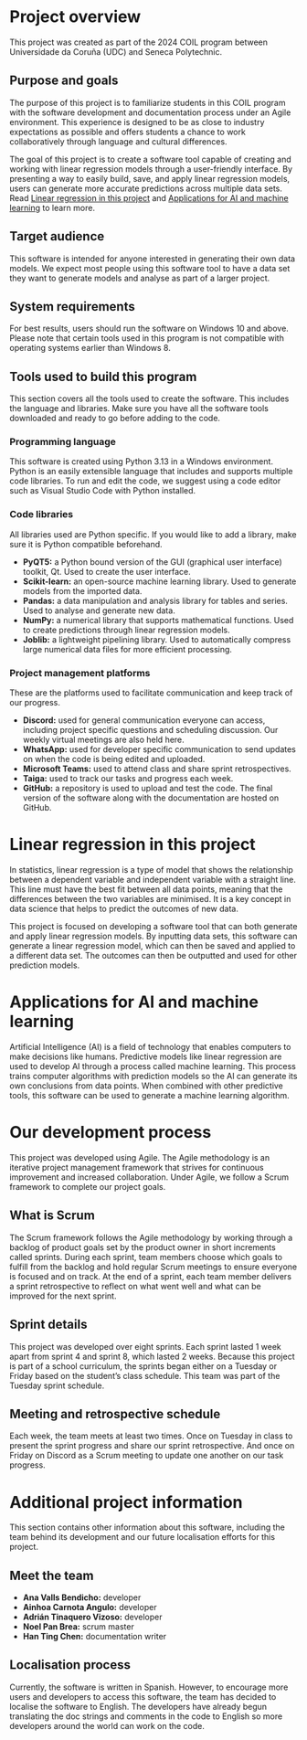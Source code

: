 # Project overview
This project was created as part of the 2024 COIL program between Universidade da Coruña (UDC) and Seneca Polytechnic.

## Purpose and goals
The purpose of this project is to familiarize students in this COIL program with the software development and documentation process under an Agile environment. This experience is designed to be as close to industry expectations as possible and offers students a chance to work collaboratively through language and cultural differences.

The goal of this project is to create a software tool capable of creating and working with linear regression models through a user-friendly interface. By presenting a way to easily build, save, and apply linear regression models, users can generate more accurate predictions across multiple data sets. Read [Linear regression in this project](#linear-regression-in-this-project) and [Applications for AI and machine learning](#applications-for-ai-and-machine-learning) to learn more.

## Target audience
This software is intended for anyone interested in generating their own data models. We expect most people using this software tool to have a data set they want to generate models and analyse as part of a larger project.

## System requirements
For best results, users should run the software on Windows 10 and above. Please note that certain tools used in this program is not compatible with operating systems earlier than Windows 8.

## Tools used to build this program
This section covers all the tools used to create the software. This includes the language and libraries. Make sure you have all the software tools downloaded and ready to go before adding to the code.

### Programming language
This software is created using Python 3.13 in a Windows environment. Python is an easily extensible language that includes and supports multiple code libraries. To run and edit the code, we suggest using a code editor such as Visual Studio Code with Python installed.
### Code libraries
All libraries used are Python specific. If you would like to add a library, make sure it is Python compatible beforehand.
- **PyQT5:** a Python bound version of the GUI (graphical user interface) toolkit, Qt. Used to create the user interface.
- **Scikit-learn:** an open-source machine learning library. Used to generate models from the imported data.
- **Pandas:** a data manipulation and analysis library for tables and series. Used to analyse and generate new data.
- **NumPy:** a numerical library that supports mathematical functions. Used to create predictions through linear regression models.
- **Joblib:** a lightweight pipelining library. Used to automatically compress large numerical data files for more efficient processing.

### Project management platforms
These are the platforms used to facilitate communication and keep track of our progress.
- **Discord:** used for general communication everyone can access, including project specific questions and scheduling discussion. Our weekly virtual meetings are also held here.
- **WhatsApp:** used for developer specific communication to send updates on when the code is being edited and uploaded.
- **Microsoft Teams:** used to attend class and share sprint retrospectives.
- **Taiga:** used to track our tasks and progress each week.
- **GitHub:** a repository is used to upload and test the code. The final version of the software along with the documentation are hosted on GitHub.

# Linear regression in this project
In statistics, linear regression is a type of model that shows the relationship between a dependent variable and independent variable with a straight line. This line must have the best fit between all data points, meaning that the differences between the two variables are minimised. It is a key concept in data science that helps to predict the outcomes of new data.

This project is focused on developing a software tool that can both generate and apply linear regression models. By inputting data sets, this software can generate a linear regression model, which can then be saved and applied to a different data set. The outcomes can then be outputted and used for other prediction models.

# Applications for AI and machine learning
Artificial Intelligence (AI) is a field of technology that enables computers to make decisions like humans. Predictive models like linear regression are used to develop AI through a process called machine learning. This process trains computer algorithms with prediction models so the AI can generate its own conclusions from data points. When combined with other predictive tools, this software can be used to generate a machine learning algorithm.

# Our development process
This project was developed using Agile. The Agile methodology is an iterative project management framework that strives for continuous improvement and increased collaboration. Under Agile, we follow a Scrum framework to complete our project goals.

## What is Scrum
The Scrum framework follows the Agile methodology by working through a backlog of product goals set by the product owner in short increments called sprints. During each sprint, team members choose which goals to fulfill from the backlog and hold regular Scrum meetings to ensure everyone is focused and on track. At the end of a sprint, each team member delivers a sprint retrospective to reflect on what went well and what can be improved for the next sprint.

## Sprint details
This project was developed over eight sprints. Each sprint lasted 1 week apart from sprint 4 and sprint 8, which lasted 2 weeks. Because this project is part of a school curriculum, the sprints began either on a Tuesday or Friday based on the student’s class schedule. This team was part of the Tuesday sprint schedule.

## Meeting and retrospective schedule
Each week, the team meets at least two times. Once on Tuesday in class to present the sprint progress and share our sprint retrospective. And once on Friday on Discord as a Scrum meeting to update one another on our task progress.

# Additional project information
This section contains other information about this software, including the team behind its development and our future localisation efforts for this project.

## Meet the team
- **Ana Valls Bendicho:** developer
- **Ainhoa Carnota Angulo:** developer
- **Adrián Tinaquero Vizoso:** developer
- **Noel Pan Brea:** scrum master
- **Han Ting Chen:** documentation writer

## Localisation process
Currently, the software is written in Spanish. However, to encourage more users and developers to access this software, the team has decided to localise the software to English. The developers have already begun translating the doc strings and comments in the code to English so more developers around the world can work on the code.
